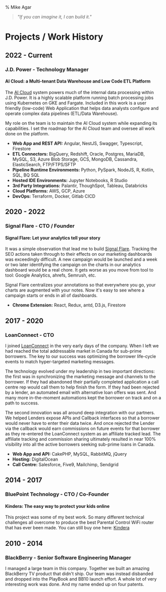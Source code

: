% Mike Agar

> *"If you can imagine it, I can build it."*

# Projects / Work History

## 2022 - Current
### J.D. Power - Technology Manager

#### AI Cloud: a Multi-tenant Data Warehouse and Low Code ETL Platform

The <a href="https://cloud.jdpower.ai/app/aic/index.html#/login" target="_blank" rel="noopener noreferrer">AI Cloud</a> system powers much of the internal data processing within J.D. Power.  It is a highly scalable platform running batch processing jobs using Kubernetes on GKE and Fargate. Included in this work is a user friendly (low-code) Web Application that helps data analysts configure and operate complex data pipelines (ETL/Data Warehouse).

My role on the team is to maintain the AI Cloud system while expanding its capabilities.  I set the roadmap for the AI Cloud team and oversee all work done on the platform.

- **Web App and REST API:** Angular, NestJS, Swagger, Typescript, Firestore
- **ETL Connectors:** BigQuery, Redshift, Oracle, Postgres, MariaDB, MySQL, S3, Azure Blob Storage, GCS, MongoDB, Cassandra, ElasticSearch, FTP/FTPS/SFTP
- **Pipeline Runtime Environments:** Python, PySpark, NodeJS, R, Kotlin, SQL, BQ SQL
- **Hosted IDE Environments:** Jupyter Notebooks, R Studio
- **3rd Party Integrations:** Palantir, ThoughSpot, Tableau, Databricks
- **Cloud Platforms:** AWS, GCP, Azure
- **DevOps:** Terraform, Docker, Gitlab CICD

## 2020 - 2022
### Signal Flare - CTO / Founder

#### Signal Flare: Let your analytics tell your story

It was a simple observation that lead me to build <a href="https://signalflare.app/" target="_blank">Signal Flare</a>.  Tracking the SEO actions taken through to their effects on our marketing dashboards was exceedingly difficult.  A new campaign would be launched and a week or two later identifying the campaign on the charts in our analytics dashboard would be a real chore.  It gets worse as you move from tool to tool: Google Analytics, ahrefs, Semrush, etc.

Signal Flare centralizes your annotations so that everywhere you go, your charts are augmented with your notes.  Now it's easy to see where a campaign starts or ends in all of dashboards.

- **Chrome Extension:** React, Redux, antd, D3.js, Firestore


## 2017 - 2020
### LoanConnect - CTO

I joined <a href="https://loanconnect.ca/" target="_blank" rel="noopener noreferrer">LoanConnect</a> in the very early days of the company.  When I left we had reached the total addressable market in Canada for sub-prime borrowers.  The key to our success was optimizing the borrower life-cycle events to match hyper-targeted marketing messages.

The technology evolved under my leadership in two important directions: the first was in synchronizing the marketing message and channels to the borrower.  If they had abandoned their partially completed application a call centre rep would call them to help finish the form.  If they had been rejected by a lender, an automated email with alternative loan offers was sent.  And many more in-the-moment automations kept the borrower on track and on a path to success.

The second innovation was all around deep integration with our partners.  We helped Lenders expose APIs and Callback interfaces so that a borrower would never have to enter their data twice.  And once rejected the Lender via the callback would earn commissions on future events for that borrower as they re-entered the LoanConnect system as an affiliate tracked lead.  The affiliate tracking and commission sharing ultimately resulted in near 100% visibility into all the active borrowers seeking sub-prime loans in Canada.

- **Web App and API:** CakePHP, MySQL, RabbitMQ, jQuery
- **Hosting:** DigitalOcean
- **Call Centre:** Salesforce, Five9, Mailchimp, Sendgrid

## 2014 - 2017
### BluePoint Technology - CTO / Co-Founder

#### Kindera: The easy way to protect your kids online

This project was some of my best work.  So many different technical challenges all overcome to produce the best Parental Control WiFi router that has ever been made.  You can still buy one here: [Kindera](https://kindera.com)

## 2010 - 2014
### BlackBerry - Senior Software Engineering Manager

I managed a large team in this company.  Together we built an amazing BlackBerry TV product that didn't ship. Our team was instead disbanded and dropped into the PlayBook and BB10 launch effort.  A whole lot of very interesting work was done.  And my name ended up on four patents.

